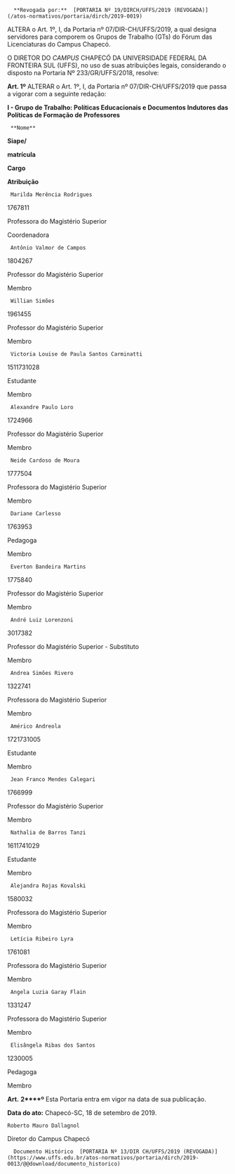       **Revogada por:**  [PORTARIA Nº 19/DIRCH/UFFS/2019 (REVOGADA)](/atos-normativos/portaria/dirch/2019-0019) 

   ALTERA o Art. 1º, I, da Portaria nº 07/DIR-CH/UFFS/2019, a qual designa servidores para comporem os Grupos de Trabalho (GTs) do Fórum das Licenciaturas do Campus Chapecó.  

 

 O DIRETOR DO *CAMPUS* CHAPECÓ DA UNIVERSIDADE FEDERAL DA FRONTEIRA SUL (UFFS), no uso de suas atribuições legais, considerando o disposto na Portaria Nº 233/GR/UFFS/2018, resolve:

   
**Art. 1º** ALTERAR o Art. 1º, I, da Portaria nº 07/DIR-CH/UFFS/2019 que passa a vigorar com a seguinte redação:

  

 **I - Grupo de Trabalho: Políticas Educacionais e Documentos Indutores das Políticas de Formação de Professores**

     **Nome**

   **Siape/**

 **matrícula**

   **Cargo**

   **Atribuição**

     Marilda Merência Rodrigues

   1767811

   Professora do Magistério Superior

   Coordenadora

     Antônio Valmor de Campos

   1804267

   Professor do Magistério Superior

   Membro

     Willian Simões

   1961455

   Professor do Magistério Superior

   Membro

     Victoria Louise de Paula Santos Carminatti

   1511731028

   Estudante

   Membro

     Alexandre Paulo Loro

   1724966

   Professor do Magistério Superior

   Membro

     Neide Cardoso de Moura

   1777504

   Professora do Magistério Superior

   Membro

     Dariane Carlesso

   1763953

   Pedagoga

   Membro

     Everton Bandeira Martins

   1775840

   Professor do Magistério Superior

   Membro

     André Luiz Lorenzoni

   3017382

   Professor do Magistério Superior - Substituto

   Membro

     Andrea Simões Rivero

   1322741

   Professora do Magistério Superior

   Membro

     Américo Andreola

   1721731005

   Estudante

   Membro

     Jean Franco Mendes Calegari

   1766999

   Professor do Magistério Superior

   Membro

     Nathalia de Barros Tanzi

   1611741029

   Estudante

   Membro

     Alejandra Rojas Kovalski

   1580032

   Professora do Magistério Superior

   Membro

     Letícia Ribeiro Lyra

   1761081

   Professora do Magistério Superior

   Membro

     Angela Luzia Garay Flain

   1331247

   Professora do Magistério Superior

   Membro

  

     Elisângela Ribas dos Santos

   1230005

   Pedagoga

   Membro

      

 **Art.** **2****º** Esta Portaria entra em vigor na data de sua publicação.

   
  


  

   **Data do ato:** Chapecó-SC, 18 de setembro de 2019.   
 

    Roberto Mauro Dallagnol   
 Diretor do Campus Chapecó 

      Documento Histórico  [PORTARIA Nº 13/DIR CH/UFFS/2019 (REVOGADA)](https://www.uffs.edu.br/atos-normativos/portaria/dirch/2019-0013/@@download/documento_historico)     
      